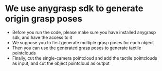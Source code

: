 # We use anygrasp sdk to generate origin grasp poses

- Before you run the code, please make sure you have installed anygrasp sdk, and have the access to it
- We suppose you to first generate multiple grasp poses for each object
- Then you can use the generated grasp poses to generate tactile pointclouds
- Finally, cut the single-camera pointcloud and add the tactile pointclouds as input, and cut the object pointcloud as output 

